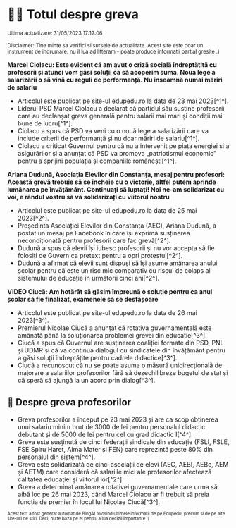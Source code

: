 # 👩‍🏫 Totul despre greva
<sub>Ultima actualizare: 31/05/2023 17:12:06</sub>

<sub>Disclaimer: Tine minte sa verifici si sursele de actualitate. Acest site este doar un instrument de indrumare: nu il lua ad litteram - poate produce informatii partial gresite :)</sub>

**Marcel Ciolacu: Este evident că am avut o criză socială îndreptățită cu profesorii și atunci vom găsi soluții ca să acoperim suma. Noua lege a salarizării o să vină cu reguli de performanță. Nu înseamnă numai măriri de salariu**
- Articolul este publicat pe site-ul edupedu.ro la data de 23 mai 2023[^1^].
- Liderul PSD Marcel Ciolacu a declarat că partidul său susține profesorii care au declanșat greva generală pentru salarii mai mari și condiții mai bune de lucru[^1^].
- Ciolacu a spus că PSD va veni cu o nouă lege a salarizării care va include criterii de performanță și nu doar măriri de salariu[^1^].
- Ciolacu a criticat Guvernul pentru că nu a intervenit pe piața energiei și a asigurărilor și a anunțat că PSD va promova „patriotismul economic” pentru a sprijini populația și companiile românești[^1^].

**Ariana Dudună, Asociația Elevilor din Constanța, mesaj pentru profesori: Această grevă trebuie să se încheie cu o victorie, altfel putem aprinde lumânarea pe învățământ. Continuați să luptați! Noi ne-am solidarizat cu voi, e rândul vostru să vă solidarizați cu viitorul nostru**
- Articolul este publicat pe site-ul edupedu.ro la data de 25 mai 2023[^2^].
- Președinta Asociației Elevilor din Constanța (AEC), Ariana Dudună, a postat un mesaj pe Facebook în care își exprimă susținerea necondiționată pentru profesorii care fac grevă[^2^].
- Dudună a spus că elevii își iubesc profesorii și nu vor accepta să fie folosiți de Guvern ca pretext pentru a opri protestul[^2^].
- Dudună a afirmat că elevii sunt dispuși să își asume amânarea anului școlar pentru că este un risc mic comparativ cu riscul de colaps al sistemului de educație în următorii cinci ani[^2^].

**VIDEO Ciucă: Am hotărât să găsim împreună o soluție pentru ca anul școlar să fie finalizat, examenele să se desfășoare**
- Articolul este publicat pe site-ul edupedu.ro la data de 26 mai 2023[^3^].
- Premierul Nicolae Ciucă a anunțat că rotativa guvernamentală este amânată până la soluționarea problemei grevei din educație[^3^].
- Ciucă a spus că Guvernul are susținerea coaliției formate din PSD, PNL și UDMR și că va continua dialogul cu sindicatele din învățământ pentru a găsi soluții îndreptățite pentru cadrele didactice[^3^].
- Ciucă a recunoscut că nu se poate asuma o măsură unidirecțională de majorare a salariilor profesorilor fără să dezechilibreze bugetul de stat și că speră să ajungă la un acord prin dialog[^3^].

## 🏫 Despre greva profesorilor
- Greva profesorilor a început pe 23 mai 2023 și are ca scop obținerea unui salariu minim brut de 3000 de lei pentru personalul didactic debutant și de 5000 de lei pentru cel cu grad didactic I[^4^].
- Greva este susținută de cinci federații sindicale din educație (FSLI, FSLE, FSE Spiru Haret, Alma Mater și FEN) care reprezintă peste 80% din personalul din sistem[^4^].
- Greva este solidarizată de cinci asociații de elevi (AEC, AEBI, AEBc, AEM și AETM) care consideră că salariile mici ale profesorilor afectează calitatea educației și viitorul lor[^2^].
- Greva a determinat amânarea rotativei guvernamentale care urma să aibă loc pe 26 mai 2023, când Marcel Ciolacu ar fi trebuit să preia funcția de premier în locul lui Nicolae Ciucă[^3^].


<sub><sub>Acest text a fost generat automat de BingAI folosind ultimele informatii de pe Edupedu, precum si de pe alte site-uri de stiri. Deci, nu te baza pe el pentru a lua decizii importante :)</sub></sub>